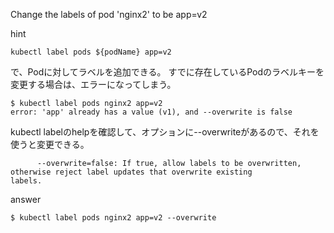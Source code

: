 Change the labels of pod 'nginx2' to be app=v2

hint
```
kubectl label pods ${podName} app=v2
```
で、Podに対してラベルを追加できる。
すでに存在しているPodのラベルキーを変更する場合は、エラーになってしまう。

```
$ kubectl label pods nginx2 app=v2
error: 'app' already has a value (v1), and --overwrite is false
```


kubectl labelのhelpを確認して、オプションに--overwriteがあるので、それを使うと変更できる。
```
      --overwrite=false: If true, allow labels to be overwritten, otherwise reject label updates that overwrite existing
labels.
```


answer
```
$ kubectl label pods nginx2 app=v2 --overwrite
```